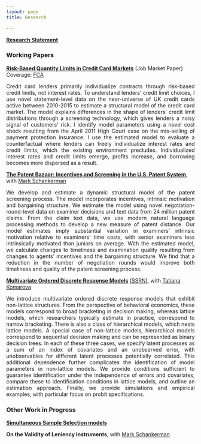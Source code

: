 ```yaml
---
layout: page
title: Research

---
```


<base target="_blank">

[**Research Statement**](img/rs.pdf)

### Working Papers

[**Risk-Based Quantity Limits in Credit Card Markets**](img/jmp.pdf) (Job Market Paper) <br>
Coverage: [FCA](https://www.fca.org.uk/publications/research/interest-rates-risk-based-credit-limits-uk-credit-card-market) <br>

<p style='text-align: justify;'> <span style="font-size:1em;"> Credit card lenders primarily individualize contracts through risk-based credit limits, not interest rates. To understand lenders’ credit limit choices, I use novel statement-level data on the near-universe of UK credit cards active between 2010-2015 to estimate a structural model of the credit card market. The model explains differences in the shape of lenders’ credit limit distributions through a screening technology, which gives lenders a noisy signal of customers’ risk. I identify model parameters using a novel cost shock resulting from the April 2011 High Court case on the mis-selling of payment protection insurance. I use the estimated model to evaluate a counterfactual where lenders can freely individualize interest rates and credit limits, which the existing environment precludes. Individualized interest rates and credit limits emerge, profits increase, and borrowing becomes more dispersed as a result. </span> </p>

[**The Patent Bazaar: Incentives and Screening in the U.S. Patent System**](img/ms20221011.pdf), with [Mark Schankerman](https://personal.lse.ac.uk/schanker/) <br>

<p style='text-align: justify;'> <span style="font-size:1em;"> We develop and estimate a dynamic structural model of the patent screening process. The model incorporates incentives, intrinsic motivation and bargaining structure. We estimate the model using novel negotiation-round-level data on examiner decisions and text data from 24 million patent claims. From the claim text data, we use modern natural language processing methods to develop a new measure of patent distance. Our model estimates imply substantial variation in examiners’ intrinsic motivation relative to examiners’ time costs, with senior examiners less intrinsically motivated than juniors on average. With the estimated model, we calculate changes to timeliness and examination quality resulting from changes to agents’ incentives and the bargaining structure. We find that a reduction in the number of negotiation rounds would improve both timeliness and quality of the patent screening process.  </span> </p>

[**Multivariate Ordered Discrete Response Models**](img/KM20220924.pdf) [(SSRN)](https://papers.ssrn.com/sol3/papers.cfm?abstract_id=4103429), with [Tatiana Komarova](https://personalpages.manchester.ac.uk/staff/tatiana.komarova/)
<p style='text-align: justify;'> <span style="font-size:1em;">  We introduce multivariate ordered discrete response models that exhibit non-lattice structures. From the perspective of behavioral economics, these models correspond to broad bracketing in decision making, whereas lattice models, which researchers typically estimate in practice, correspond to narrow bracketing. There is also a class of hierarchical models, which nests lattice models. A special case of non-lattice models, hierarchical models correspond to sequential decision making and can be represented as binary decision trees. In each of these three cases, we specify latent processes as a sum of an index of covariates and an unobserved error, with unobservables for different latent processes potentially correlated. This additional dependence further complicates the identification of model parameters in non-lattice models. We provide conditions sufficient to guarantee identification under the independence of errors and covariates, compare these to identification conditions in lattice models, and outline an estimation approach. Finally, we provide simulations and empirical examples, with particular focus on probit specifications.  </span> </p>

### Other Work in Progress

[**Simultaneous Sample Selection models**](img/sssm20220924.pdf)

**On the Validity of Leniency Instruments**, with [Mark Schankerman](https://personal.lse.ac.uk/schanker/)
